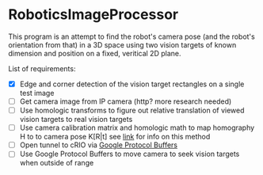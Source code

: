 RoboticsImageProcessor
======================

This program is an attempt to find the robot's camera pose (and the robot's orientation from that) in a 3D space using two vision targets of known dimension and position on a fixed, veritical 2D plane.

List of requirements:
- [x] Edge and corner detection of the vision target rectangles on a single test image
- [ ] Get camera image from IP camera (http? more research needed)
- [ ] Use homologic transforms to figure out relative translation of viewed vision targets to real vision targets
- [ ] Use camera calibration matrix and homologic math to map homography H to to camera pose K[R|t] see [link](http://dsp.stackexchange.com/questions/2736/step-by-step-camera-pose-estimation-for-visual-tracking-and-planar-markers) for info on this method
- [ ] Open tunnel to cRIO via [Google Protocol Buffers](https://developers.google.com/protocol-buffers/)
- [ ] Use Google Protocol Buffers to move camera to seek vision targets when outside of range 
